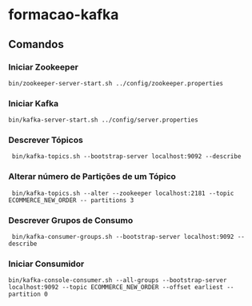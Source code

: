 # formacao-kafka
## Comandos

### Iniciar Zookeeper
```
bin/zookeeper-server-start.sh ../config/zookeeper.properties
```

### Iniciar Kafka
```
bin/kafka-server-start.sh ../config/server.properties
```

### Descrever Tópicos
```
 bin/kafka-topics.sh --bootstrap-server localhost:9092 --describe
```

### Alterar número de Partições de um Tópico

```
 bin/kafka-topics.sh --alter --zookeeper localhost:2181 --topic ECOMMERCE_NEW_ORDER -- partitions 3
```

### Descrever Grupos de Consumo
```
 bin/kafka-consumer-groups.sh --bootstrap-server localhost:9092 --describe
```

### Iniciar Consumidor
```
bin/kafka-console-consumer.sh --all-groups --bootstrap-server localhost:9092 --topic ECOMMERCE_NEW_ORDER --offset earliest --partition 0
```
